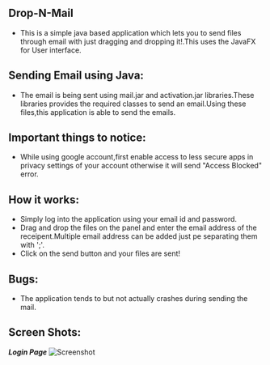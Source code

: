 ## Drop-N-Mail
- This is a simple java based application which lets you to send files through email with just dragging and dropping it!.This uses the JavaFX for User interface.

## Sending Email using Java:
- The email is being sent using mail.jar and activation.jar libraries.These libraries provides the required classes to send an email.Using these files,this application is able to send the emails.

## Important things to notice:
- While using google account,first enable access to less secure apps in privacy settings of your account otherwise it will send "Access Blocked" error.


## How it works:
- Simply log into the application using your email id and password.
- Drag and drop the files on the panel and enter the email address of the receipent.Multiple email address can be added just pe separating them with ';'.
- Click on the send button and your files are sent!

## Bugs:
- The application tends to but not actually crashes during sending the mail.


## Screen Shots:
***Login Page***
![Screenshot](https://github.com/rohitmethwani/Drop-N-Mail/blob/master/dropnmail%201.png)
